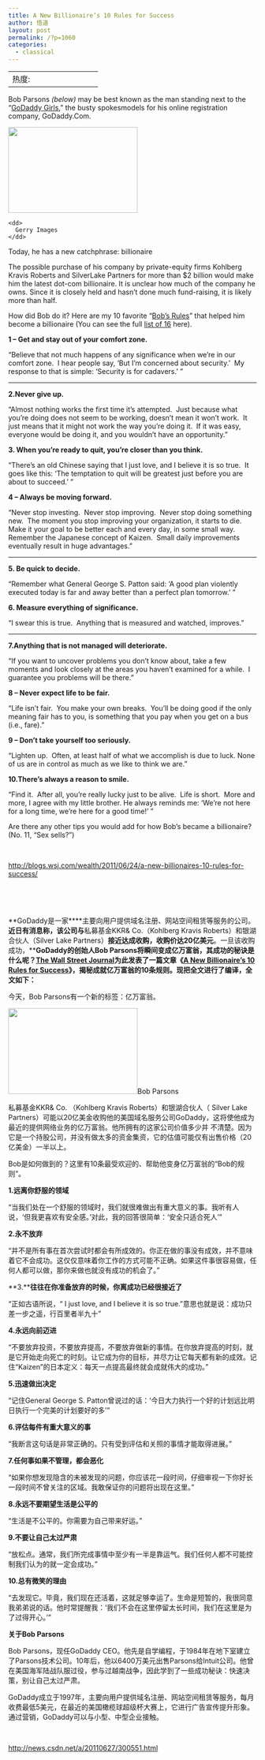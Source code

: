 ```yaml
---
title: A New Billionaire’s 10 Rules for Success
author: 悟道
layout: post
permalink: /?p=1060
categories:
  - classical
---
```

<table>
  <tr cellpadding=0><td>
    热度:
  </td><td cellpadding=0><img src='http://210.75.224.29/wordpress/wp-content/plugins/statpresscn/images/sun.gif' width=10 height=10 border=0 /></td><td cellpadding=0><img src='http://210.75.224.29/wordpress/wp-content/plugins/statpresscn/images/sun_dark.gif' width=10 height=10 border=0 /></td><td cellpadding=0><img src='http://210.75.224.29/wordpress/wp-content/plugins/statpresscn/images/sun_dark.gif' width=10 height=10 border=0 /></td><td cellpadding=0><img src='http://210.75.224.29/wordpress/wp-content/plugins/statpresscn/images/sun_dark.gif' width=10 height=10 border=0 /></td><td cellpadding=0><img src='http://210.75.224.29/wordpress/wp-content/plugins/statpresscn/images/sun_dark.gif' width=10 height=10 border=0 /></td></tr>
</table>

Bob Parsons *(below)* may be best known as the man standing next to the “[GoDaddy Girls][1],” the busty spokesmodels for his online registration company, GoDaddy.Com.

<div>
  <dl>
    <dt>
      <img src="http://s.wsj.net/public/resources/images/OB-OL608_parson_D_20110624114952.jpg" alt="" width="262" height="174" />
    </dt>
    
    <dd>
      Gerry Images
    </dd>
  </dl>
</div>

Today, he has a new catchphrase: billionaire

The possible purchase of his company by private-equity firms Kohlberg Kravis Roberts and SilverLake Partners for more than $2 billion would make him the latest dot-com billionaire. It is unclear how much of the company he owns. Since it is closely held and hasn’t done much fund-raising, it is likely more than half.

How did Bob do it? Here are my 10 favorite “[Bob’s Rules][2]” that helped him become a billionaire (You can see the full [list of 16][2] here).

**1 – Get and stay out of your comfort zone.**

“Believe that not much happens of any significance when we’re in our comfort zone.  I hear people say, ‘But I’m concerned about security.’  My response to that is simple: ‘Security is for cadavers.’ ”

** **

**2.Never give up.**

“Almost nothing works the first time it’s attempted.  Just because what you’re doing does not seem to be working, doesn’t mean it won’t work.  It just means that it might not work the way you’re doing it.  If it was easy, everyone would be doing it, and you wouldn’t have an opportunity.”

**3. When you’re ready to quit, you’re closer than you think.**

“There’s an old Chinese saying that I just love, and I believe it is so true.  It goes like this: ‘The temptation to quit will be greatest just before you are about to succeed.’ ”

**4 – Always be moving forward.**

“Never stop investing.  Never stop improving.  Never stop doing something new.  The moment you stop improving your organization, it starts to die.  Make it your goal to be better each and every day, in some small way.  Remember the Japanese concept of Kaizen.  Small daily improvements eventually result in huge advantages.”

** **

**5. Be quick to decide.**

“Remember what General George S. Patton said: ‘A good plan violently executed today is far and away better than a perfect plan tomorrow.’ ”

**6. Measure everything of significance.**

“I swear this is true.  Anything that is measured and watched, improves.”

** **

**7.Anything that is not managed will deteriorate.**

“If you want to uncover problems you don’t know about, take a few moments and look closely at the areas you haven’t examined for a while.  I guarantee you problems will be there.”

**8 – Never expect life to be fair.**

“Life isn’t fair.  You make your own breaks.  You’ll be doing good if the only meaning fair has to you, is something that you pay when you get on a bus (i.e., fare).”

**9 – Don’t take yourself too seriously.**

“Lighten up.  Often, at least half of what we accomplish is due to luck. None of us are in control as much as we like to think we are.”

**10.There’s always a reason to smile.**

“Find it.  After all, you’re really lucky just to be alive.  Life is short.  More and more, I agree with my little brother. He always reminds me: ‘We’re not here for a long time, we’re here for a good time!’ ”

Are there any other tips you would add for how Bob’s became a billionaire? (No. 11, “Sex sells?”)

&nbsp;

<http://blogs.wsj.com/wealth/2011/06/24/a-new-billionaires-10-rules-for-success/>

&nbsp;

&nbsp;

**GoDaddy是一家****主要向用户提供域名注册、网站空间租赁等服务的公司。****近日有消息称，该公司与****私募基金KKR& Co.（Kohlberg Kravis Roberts）和银湖合伙人（Silver Lake Partners）****接近达成收购，收购价达20亿美元****。一旦该收购成功，****GoDaddy的创始人Bob Parsons将瞬间变成亿万富翁，其成功的秘诀是什么呢？<a href="http://wsjdn.wsj.com/" target="_blank">The Wall Street Journal</a>为此发表了一篇文章《<a href="http://blogs.wsj.com/wealth/2011/06/24/a-new-billionaires-10-rules-for-success/" target="_blank">A New Billionaire’s 10 Rules for Success</a>》，揭秘成就亿万富翁的10条规则。现把全文进行了编译，全文如下：**

今天，Bob Parsons有一个新的标签：亿万富翁。

<img src="http://articles.csdn.net/uploads/allimg/110627/28_110627062252_1.jpg" border="0" alt="" width="262" height="174" />Bob Parsons

私募基金KKR& Co. （Kohlberg Kravis Roberts）和银湖合伙人（ Silver Lake Partners）可能以20亿美金收购他的美国域名服务公司GoDaddy，这将使他成为最近的提供网络业务的亿万富翁。他所拥有的这家公司价值多少并 不清楚。因为它是一个持股公司，并没有做太多的资金集资，它的估值可能仅有出售价格（20亿美金）一半以上。

Bob是如何做到的？这里有10条最受欢迎的、帮助他变身亿万富翁的“Bob的规则”。

**1.远离你舒服的领域**

“当我们处在一个舒服的领域时，我们就很难做出有重大意义的事。我听有人说，‘但我更喜欢有安全感。’对此，我的回答很简单：‘安全只适合死人’”

**2.永不放弃**

“并不是所有事在首次尝试时都会有所成效的。你正在做的事没有成效，并不意味着它不会成功。这仅仅意味着你工作的方式可能不正确。如果这件事很容易做，任何人都可以做，那你来做也就没有成功的机会了。”

**3.****往往在你准备放弃的时候，你离成功已经很接近了**

“正如古语所说，“ I just love, and I believe it is so true.”意思也就是说：成功只差一步之遥，行百里者半九十”

**4.永远向前迈进**

“不要放弃投资，不要放弃提高，不要放弃做新的事情。在你放弃提高的时刻，就是它开始走向死亡的时刻。让它成为你的目标，并尽力让它每天都有新的成效。记住“Kaizen”的日本定义：每天一点提高最终就会成就伟大的成功。”

**5.迅速做出决定**

“记住General George S. Patton曾说过的话：‘今日大力执行一个好的计划远比明日执行一个完美的计划要好的多’”

**6.评估每件有重大意义的事**

“我断言这句话是非常正确的。只有受到评估和关照的事情才能取得进展。”

**7.任何事如果不管理，都会恶化**

“如果你想发现隐含的未被发现的问题，你应该花一段时间，仔细审视一下你好长一段时间不曾关注的区域。我敢保证你的问题将出现在这里。”

**8.永远不要期望生活是公平的**

“生活是不公平的。你需要为自己带来好运。”

**9.不要让自己太过严肃**

“放松点。通常，我们所完成事情中至少有一半是靠运气。我们任何人都不可能控制我们认为的就一定会成功。”

**10.总有微笑的理由**

“去发现它。毕竟，我们现在还活着，这就足够幸运了。生命是短暂的，我很同意我弟弟说的话。他时常提醒我：‘我们不会在这里停留太长时间，我们在这里是为了过得开心。’”

**关于Bob Parsons**

Bob Parsons，现任GoDaddy CEO。他先是自学编程，于1984年在地下室建立了Parsons技术公司。10年后，他以6400万美元出售Parsons给Intuit公司。他曾 在美国海军陆战队服过役，参与过越南战争，因此学到了一些成功秘诀：快速决策，别让自己太过严肃。

GoDaddy成立于1997年，主要向用户提供域名注册、网站空间租赁等服务，每月收费最低5美元，在最近的美国橄榄球超级杯大赛上，它进行广告宣传提升形象。通过营销，GoDaddy可以与小型、中型企业接触。

&nbsp;

<http://news.csdn.net/a/20110627/300551.html>

&nbsp;

 [1]: http://www.google.com/imgres?imgurl=http://s2.hubimg.com/u/146013_f260.jpg&imgrefurl=http://hubpages.com/hub/Godaddy-Girls&usg=__5QLrApnH_Zvw80pwl9Q-Zg7kM_w=&h=339&w=260&sz=17&hl=en&start=0&sig2=VMkMk62lckTl-XG8E7BJIA&zoom=1&tbnid=ft4LT91_3Gd1iM:&tbnh=164&tbnw=126&ei=Ma8ETu-gNYLqgAfehtW6DQ&prev=/search%3Fq%3Dgodaddy%2Bgirls%26um%3D1%26hl%3Den%26biw%3D1162%26bih%3D826%26tbm%3Disch&um=1&itbs=1&iact=rc&dur=593&page=1&ndsp=26&ved=1t:429,r:3,s:0&tx=70&ty=110&biw=1162&bih=826
 [2]: http://www.bobparsons.me/bp_16_rules.php?ci=21428